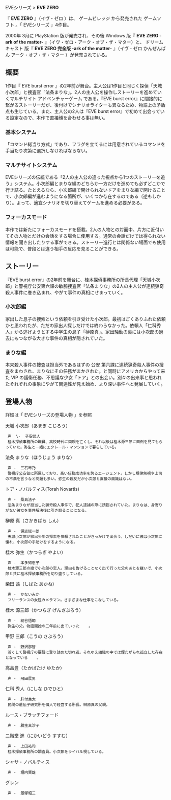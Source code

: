 EVEシリーズ  > **EVE ZERO**

『 **EVE ZERO** 』（イヴ・ゼロ    ）は、  ゲームビレッジ  から発売された  ゲームソフト  。「  EVEシリーズ  」4作目。

2000年  3月に  PlayStation  版が発売され、その後  Windows  版『 **EVE ZERO -ark of the
matter-** 』（イヴ・ゼロ・アーク・オブ・ザ・マター）と、  ドリームキャスト  版『 **EVE ZERO 完全版 -ark of the
matter-** 』（イヴ・ゼロ かんぜんばん アーク・オブ・ザ・マター      ）が発売されている。

##  概要  

1作目『  EVE burst error
』の2年前が舞台。主人公は1作目と同じく探偵「天城小次郎」と捜査官「法条まりな」。2人の主人公を操作しストーリーを進めていくマルチサイト
アドベンチャーゲーム  である。『EVE burst
error』に間接的に繋がるストーリーだが、後付けでシナリオライターも異なるため、物語上の矛盾点も生じている。また、主人公の2人は『EVE burst
error』で初めて出会っている設定なので、本作で直接顔を合わせる事は無い。

###  基本システム  

「コマンド総当り方式」であり、フラグを立てるには用意されているコマンドを手当たり次第に選択しなければならない。

###  マルチサイトシステム  

EVEシリーズの伝統である「2人の主人公の違った視点から1つのストーリーを追う」システム。小次郎編とまりな編のどちらか一方だけを進めても必ずどこかで行き詰る。たとえるなら、小次郎編で開けられないドアをまりな編で開けることで、小次郎編が進むようになる箇所が、いくつか存在するのである（逆もしかり）。よって、適宜シナリオを切り替えてゲームを進める必要がある。

###  フォーカスモード  

本作では新たにフォーカスモードを搭載。2人の人物との対面中、片方に近付いてその人物とだけの会話をする場合に使用する。通常の会話だけでは得られない情報を聞き出したりする事ができる。ストーリー進行とは関係ない場面でも使用は可能で、普段とは違う相手の反応を見ることができる。

##  ストーリー  

『EVE burst
error』の2年前を舞台に、桂木探偵事務所の所長代理「天城小次郎」と警視庁公安第六課の敏腕捜査官「法条まりな」の2人の主人公が連続猟奇殺人事件に巻き込まれ、やがて事件の真相にせまっていく。

###  小次郎編  

家出した息子の捜索という依頼を引き受けた小次郎。最初はごくありふれた依頼かと思われたが、ただの家出人探しだけでは終わらなかった。依頼人「仁科秀人」から逃げようとする中学生の息子「榊原真」。家出騒動の裏には小次郎の過去にもつながる大きな事件の真相が隠されていた。

###  まりな編  

本来殺人事件の捜査は担当外であるはずの  公安  第六課に連続猟奇殺人事件の捜査をまわされ、まりなにその任務がまかされた。と同時にアメリカからやって来た
VIP  の護衛任務、不思議な少女「トア」との出会い。別々の出来事と思われたそれぞれの事象にやがて関連性が見え始め、より深い事件へと発展していく。

##  登場人物  

詳細は「  EVEシリーズの登場人物  」を参照

天城 小次郎（あまぎ こじろう）

     声  \-  子安武人 
     桂木探偵事務所の職員、高校時代に両親を亡くし、それ以後は桂木源三郎に面倒を見てもらっていた。弥生と一緒にエクレール・マンションで暮らしている。   
法条 まりな（ほうじょう まりな）

     声 -  三石琴乃 
     警視庁公安部に所属しており、高い任務成功率を誇るエージェント。しかし規律無視や上司の不満を言うなと問題も多い。弥生の親友だが小次郎と直接の面識はない。   
トア・ノバルティス(Torah Novartis)

     声 -  桑島法子 
     法条まりなが担当した猟奇殺人事件で、犯人逮捕の際に誘拐されていた。まりなは、身寄りがない彼女を事件解決後に引き取ることになる。 
榊原 真（さかきばら しん）

     声 -  保志総一朗 
     天城小次郎が家出少年の探索を依頼されたことがきっかけで出会う。しだいに彼は小次郎に憧れ、小次郎の手助けをするようになる。 
桂木 弥生（かつらぎ やよい）

     声 -  本多知恵子 
     桂木源三郎の娘で小次郎の恋人。理由を告げることなく出て行った父のあとを継いで、小次郎と共に桂木探偵事務所を切り盛りしている。 
柴田 茜（しばた あかね）

     声 -  かないみか 
     フリーランスの女性カメラマン。さまざまな仕事をこなしている。 
桂木 源三郎（かつらぎ げんざぶろう）

     声 -  納谷悟朗 
     弥生の父。物語開始の三年前に出ていった    。 
甲野 三郎（こうの さぶろう）

     声 -  野沢那智 
     若くして警視庁の要職に登り詰めた切れ者。それゆえ組織の中では煙たがられ孤立した存在となっている    。 
高畠豊（たかばたけ ゆたか）

     声 -  飛田展男 
仁科 秀人（にしな ひでひと）

     声 -  肝付兼太 
     民間の遺伝子研究所を個人で経営する所長。榊原真の父親。   
ルース・ブラッチフォード

     声 -  勝生真沙子 
二階堂 進（にかいどう すすむ）

     声 -  上田祐司 
     桂木探偵事務所の調査員。小次郎をライバル視している。   
シャサ・ノバルティス

     声 -  堀内賢雄 
グレン

     声 -  飯塚昭三 

  

